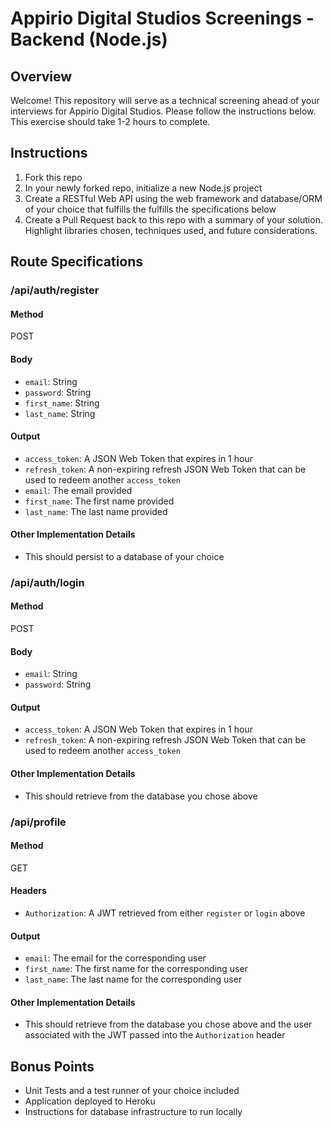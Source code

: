 # Appirio Digital Studios Screenings - Backend (Node.js)

## Overview

Welcome! This repository will serve as a technical screening ahead of your interviews for Appirio Digital Studios. Please follow the instructions below.  This exercise should take 1-2 hours to complete.

## Instructions

1. Fork this repo
1. In your newly forked repo, initialize a new Node.js project
1. Create a RESTful Web API using the web framework and database/ORM of your choice that fulfills the fulfills the specifications below
1. Create a Pull Request back to this repo with a summary of your solution.  Highlight libraries chosen, techniques used, and future considerations.

## Route Specifications

### /api/auth/register

#### Method
POST

#### Body
* `email`: String
* `password`: String
* `first_name`: String
* `last_name`: String

#### Output

* `access_token`: A JSON Web Token that expires in 1 hour
* `refresh_token`: A non-expiring refresh JSON Web Token that can be used to redeem another `access_token`
* `email`: The email provided
* `first_name`: The first name provided
* `last_name`: The last name provided

#### Other Implementation Details

* This should persist to a database of your choice

### /api/auth/login

#### Method
POST

#### Body

* `email`: String
* `password`: String

#### Output

* `access_token`: A JSON Web Token that expires in 1 hour
* `refresh_token`: A non-expiring refresh JSON Web Token that can be used to redeem another `access_token`

#### Other Implementation Details

* This should retrieve from the database you chose above

### /api/profile

#### Method
GET

#### Headers

* `Authorization`: A JWT retrieved from either `register` or `login` above

#### Output

* `email`: The email for the corresponding user
* `first_name`: The first name for the corresponding user
* `last_name`: The last name for the corresponding user


#### Other Implementation Details

* This should retrieve from the database you chose above and the user associated with the JWT passed into the `Authorization` header

## Bonus Points

* Unit Tests and a test runner of your choice included
* Application deployed to Heroku
* Instructions for database infrastructure to run locally
